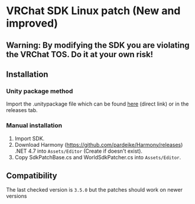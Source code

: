 # VRChat SDK Linux patch (New and improved)

## Warning: By modifying the SDK you are violating the VRChat TOS. Do it at your own risk!

## Installation

### Unity package method
Import the .unitypackage file which can be found [here](https://github.com/thegu5/VRCSDKonLinux/releases/latest/download/WorldSDKPatch.unitypackage) (direct link) or in the releases tab.

### Manual installation
1. Import SDK.
2. Download Harmony (https://github.com/pardeike/Harmony/releases) .NET 4.7 into `Assets/Editor` (Create if doesn't exist).
3. Copy SdkPatchBase.cs and WorldSdkPatcher.cs into `Assets/Editor`.

## Compatibility

The last checked version is `3.5.0` but the patches should work on newer versions
